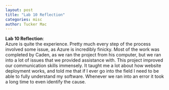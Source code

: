 ```yaml
---
layout: post
title: "Lab 10 Reflection"
categories: misc
author: Tucker Mac
---
```




**Lab 10 Reflection**:  
Azure is quite the experience. Pretty much every step of the process involved some issue, as Azure is incredibly finicky. Most of the work was completed by Caden, as we ran the project from his computer, but we ran into a lot of issues that we provided assistance with. This project improved our communication skills immensely. It taught me a lot about how website deployment works, and told me that if I ever go into the field I need to be able to fully understand my software. Whenever we ran into an error it took a long time to even identify the cause.